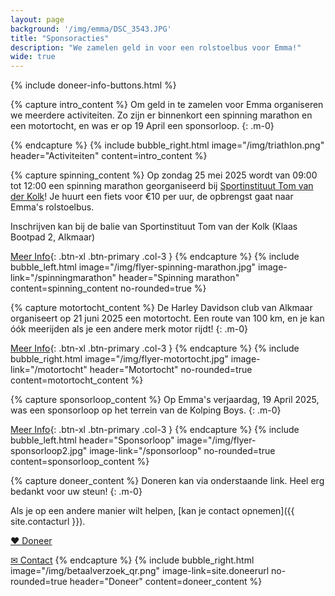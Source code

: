 ```yaml
---
layout: page
background: '/img/emma/DSC_3543.JPG'
title: "Sponsoracties"
description: "We zamelen geld in voor een rolstoelbus voor Emma!"
wide: true
---
```


<div class="col-lg-11 mx-auto">
{% include doneer-info-buttons.html %}
</div>

{% capture intro_content %}
Om geld in te zamelen voor Emma organiseren we meerdere activiteiten. Zo zijn er binnenkort een spinning marathon en een motortocht, en was er op 19 April een sponsorloop.
{: .m-0}

{% endcapture %}
{% include bubble_right.html image="/img/triathlon.png" header="Activiteiten"
content=intro_content %}



{% capture spinning_content %}
Op zondag 25 mei 2025 wordt van 09:00 tot 12:00 een spinning marathon georganiseerd bij [Sportinstituut Tom van der Kolk](https://tomvanderkolk.nl)!
Je huurt een fiets voor €10 per uur, de opbrengst gaat naar Emma's rolstoelbus.

Inschrijven kan bij de balie van Sportinstituut Tom van der Kolk (Klaas Bootpad 2, Alkmaar)

[Meer Info](/spinningmarathon){: .btn-xl .btn-primary .col-3 }
{% endcapture %}
{% include bubble_left.html image="/img/flyer-spinning-marathon.jpg" image-link="/spinningmarathon" header="Spinning marathon"
content=spinning_content no-rounded=true %}



{% capture motortocht_content %}
De Harley Davidson club van Alkmaar organiseert op 21 juni 2025 een motortocht. Een route van 100 km, en je kan óók meerijden als je een andere merk motor rijdt!
{: .m-0}

[Meer Info](/motortocht){: .btn-xl .btn-primary .col-3 }
{% endcapture %}
{% include bubble_right.html image="/img/flyer-motortocht.jpg" image-link="/motortocht" header="Motortocht" no-rounded=true
content=motortocht_content %}



{% capture sponsorloop_content %}
Op Emma's verjaardag, 19 April 2025, was een sponsorloop op het terrein van de Kolping Boys.
{: .m-0}

[Meer Info](/sponsorloop){: .btn-xl .btn-primary .col-3 }
{% endcapture %}
{% include bubble_left.html header="Sponsorloop" image="/img/flyer-sponsorloop2.jpg" image-link="/sponsorloop" no-rounded=true
content=sponsorloop_content %}



{% capture doneer_content %}
Doneren kan via onderstaande link. Heel erg bedankt voor uw steun!
{: .m-0}

Als je op een andere manier wilt helpen, [kan je contact opnemen]({{ site.contacturl }}).

<a class="btn-xl btn-danger col-5" href="{{ site.doneerurl }}">&#10084;&#65038; Doneer</a>

<a class="btn-xl btn-primary col-3" href="{{ site.contacturl }}">&#9993; Contact</a>
{% endcapture %}
{% include bubble_right.html image="/img/betaalverzoek_qr.png" image-link=site.doneerurl no-rounded=true header="Doneer"
content=doneer_content %}
